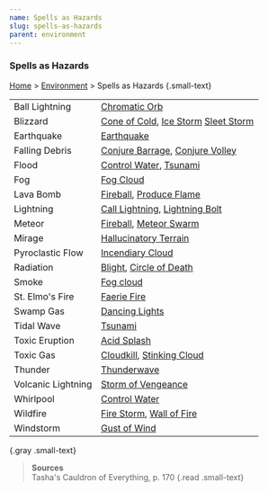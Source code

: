 ```yaml
---
name: Spells as Hazards
slug: spells-as-hazards
parent: environment
---
```

### Spells as Hazards
[Home](home) > [Environment](environment) > Spells as Hazards {.small-text}

| ||
|--------------------|--------------------------------------|
| Ball Lightning     | [Chromatic Orb](/spell/chromatic-orb) |
| Blizzard           | [Cone of Cold](/spell/cone-of-cold), [Ice Storm](/spell/ice-storm) [Sleet Storm](/spell/sleet-storm) |
| Earthquake         | [Earthquake](/spell/earthquake) |
| Falling Debris     | [Conjure Barrage](/spell/conjure-barrage), [Conjure Volley](/spell/conjure-volley) |
| Flood              | [Control Water](/spell/control-water), [Tsunami](/spell/tsunami) |
| Fog                | [Fog Cloud](/spell/fog-cloud) |
| Lava Bomb          | [Fireball](/spell/fireball), [Produce Flame](/spell/produce-flame) |
| Lightning          | [Call Lightning](/spell/call-lightning), [Lightning Bolt](/spell/lightning-bolt) |
| Meteor             | [Fireball](/spell/fireball), [Meteor Swarm](/spell/meteor-swarm) |
| Mirage             | [Hallucinatory Terrain](/spell/hallucinatory-terrain) |
| Pyroclastic Flow   | [Incendiary Cloud](/spell/incendiary-cloud) |
| Radiation          | [Blight](/spell/blight), [Circle of Death](/spell/circle-of-death) |
| Smoke              | [Fog cloud](/spell/fog-cloud) |
| St. Elmo's Fire    | [Faerie Fire](/spell/faerie-fire) |
| Swamp Gas          | [Dancing Lights](/spell/dancing-light) |
| Tidal Wave         | [Tsunami](/spell/tsunami) |
| Toxic Eruption     | [Acid Splash](/spell/acid-splash) |
| Toxic Gas          | [Cloudkill](/spell/cloudkill), [Stinking Cloud](/spell/stinking-cloud)  |
| Thunder            | [Thunderwave](/spell/thunderwave) |
| Volcanic Lightning | [Storm of Vengeance](/spell/storm-of-vengeance) |
| Whirlpool          | [Control Water](/spell/control-water) |
| Wildfire           | [Fire Storm](/spell/fire-storm), [Wall of Fire](/spell/wall-of-fire) |
| Windstorm          | [Gust of Wind](/spell/gust-of-wind) |
{.gray .small-text}

> **Sources** <br/>
> Tasha's Cauldron of Everything, p. 170
{.read .small-text}
 